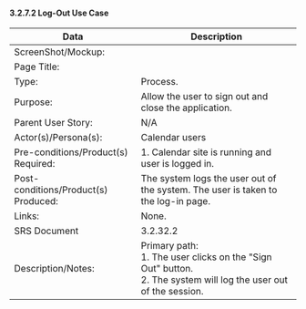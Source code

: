 #### 3.2.7.2 Log-Out Use Case

| Data | Description |
| --- |--- |
| ScreenShot/Mockup: | |
| Page Title: ||
| Type: | Process. |
| Purpose: | Allow the user to sign out and close the application. |
| Parent User Story:| N/A|
| Actor(s)/Persona(s): | Calendar users |
| Pre-conditions/Product(s) Required: | 1. Calendar site is running and user is logged in.|
| Post-conditions/Product(s) Produced: |The system logs the user out of the system. The user is taken to the log-in page.|
| Links: | None.|
| SRS Document | 3.2.32.2 |
| Description/Notes:|Primary path: <br>1. The user clicks on the "Sign Out" button. <br>2. The system will log the user out of the session.|

